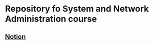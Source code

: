 # Repository fo System and Network Administration course

## [Notion](https://www.notion.so/System-and-Network-Administration-1bb6ee0e53d64c78a54dbe855e26e863)